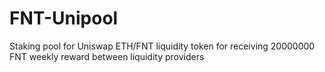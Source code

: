 # FNT-Unipool
Staking pool for Uniswap ETH/FNT liquidity token for receiving 20000000 FNT weekly reward between liquidity providers
